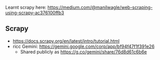 

Learnt scrapy here: https://medium.com/@manilwagle/web-scraping-using-scrapy-ac376100ffb3

## Scrapy

* https://docs.scrapy.org/en/latest/intro/tutorial.html
* ricc Gemini: https://gemini.google.com/corp/app/bf94f47f1f391e26
    * Shared publicly as https://g.co/gemini/share/76d8d61c6b6e
